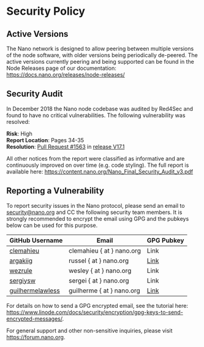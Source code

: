 # Security Policy

## Active Versions

The Nano network is designed to allow peering between multiple versions of the node software, with older versions being periodically de-peered. The active versions currently peering and being supported can be found in the Node Releases page of our documentation: https://docs.nano.org/releases/node-releases/

## Security Audit

In December 2018 the Nano node codebase was audited by Red4Sec and found to have no critical vulnerabilities. The following vulnerability was resolved:

**Risk**: High  
**Report Location**: Pages 34-35  
**Resolution**: [Pull Request #1563](https://github.com/nanocurrency/nano-node/pull/1563) in [release V17.1](https://github.com/nanocurrency/nano-node/releases/tag/V17.1)  

All other notices from the report were classified as informative and are continuously improved on over time (e.g. code styling). The full report is available here: https://content.nano.org/Nano_Final_Security_Audit_v3.pdf

## Reporting a Vulnerability

To report security issues in the Nano protocol, please send an email to security@nano.org and CC the following security team members. It is strongly recommended to encrypt the email using GPG and the pubkeys below can be used for this purpose.

| GitHub Username | Email | GPG Pubkey |
|-----------------------|--------|-----------------|
| [clemahieu](https://github.com/clemahieu) | clemahieu { at } nano.org | Link |
| [argakiig](https://github.com/argakiig) | russel { at } nano.org | [Link](https://github.com/nanocurrency/nano-node/blob/develop/etc/gpg/argakiig.asc) | 
| [wezrule](https://github.com/wezrule) | wesley { at } nano.org | Link |
| [sergiysw](https://github.com/sergiysw) | sergei { at } nano.org | Link |
| [guilhermelawless](https://github.com/guilhermelawless) | guilherme { at } nano.org | [Link](https://github.com/nanocurrency/nano-node/blob/develop/etc/gpg/guilherme.asc) |

For details on how to send a GPG encrypted email, see the tutorial here: https://www.linode.com/docs/security/encryption/gpg-keys-to-send-encrypted-messages/.

For general support and other non-sensitive inquiries, please visit https://forum.nano.org.
